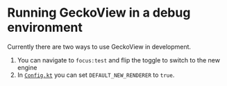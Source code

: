 # Running GeckoView in a debug environment

Currently there are two ways to use GeckoView in development.

1. You can navigate to `focus:test` and flip the toggle to switch to the new engine
2. In [`Config.kt`](https://github.com/mozilla-mobile/focus-android/blob/master/app/src/debug/java/org/mozilla/focus/web/Config.kt) you can set `DEFAULT_NEW_RENDERER` to `true`.
